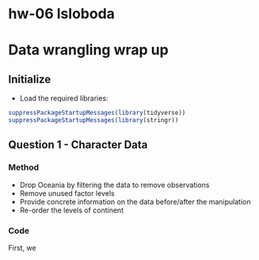 hw-06 lsloboda
================

Data wrangling wrap up
======================

Initialize
----------

-   Load the required libraries:

``` r
suppressPackageStartupMessages(library(tidyverse))
suppressPackageStartupMessages(library(stringr))
```

Question 1 - Character Data
---------------------------

### Method

-   Drop Oceania by filtering the data to remove observations
-   Remove unused factor levels
-   Provide concrete information on the data before/after the manipulation
-   Re-order the levels of continent

### Code

First, we

<!-- 2. Writing functions -->
<!-- Pick one: -->
<!-- Write one (or more) functions that do something useful to pieces of the Gapminder or Singer data. It is logical to think about computing on the mini-data frames corresponding to the data for each specific country, location, year, band, album, … This would pair well with the prompt below about working with a nested data frame, as you could apply your function there. -->
<!-- Make it something you can’t easily do with built-in functions. Make it something that’s not trivial to do with the simple dplyr verbs. The linear regression function presented here is a good starting point. You could generalize that to do quadratic regression (include a squared term) or use robust regression, using MASS::rlm() or robustbase::lmrob(). -->
<!-- If you plan to complete the homework where we build an R package, write a couple of experimental functions exploring some functionality that is useful to you in real life and that might form the basis of your personal package. -->
<!-- 6. Work with a nested data frame -->
<!-- Create a nested data frame and map a function over the list column holding the nested data. Use list extraction or other functions to pull interesting information out of these results and work your way back to a simple data frame you can visualize and explore. -->
<!-- Here’s a fully developed prompt for Gapminder: -->
<!-- See the split-apply-combine lesson from Jenny Bryan -->
<!-- Nest the data by country (and continent). -->
<!-- Fit a model of life expectancy against year. Possibly quadratic, possibly robust (see above prompt re: function writing). -->
<!-- Use functions for working with fitted models or the broom package to get information out of your linear models. -->
<!-- Use the usual dplyr, tidyr, and ggplot2 workflows to explore, e.g., the estimated cofficients. -->
<!-- Inspiration for the modelling and downstream inspiration -->
<!-- Find countries with interesting stories. - Sudden, substantial departures from the temporal trend is interesting. How could you operationalize this notion of “interesting”? -->
<!-- Use the residuals to detect countries where your model is a terrible fit. Examples: Are there are 1 or more freakishly large residuals, in an absolute sense or relative to some estimate of background variability? Are there strong patterns in the sign of the residuals? E.g., all pos, then all neg, then pos again. -->
<!-- Fit a regression using ordinary least squares and a robust technique. Determine the difference in estimated parameters under the two approaches. If it is large, consider that country “interesting”. -->
<!-- Compare a linear and quadratic fit -->

